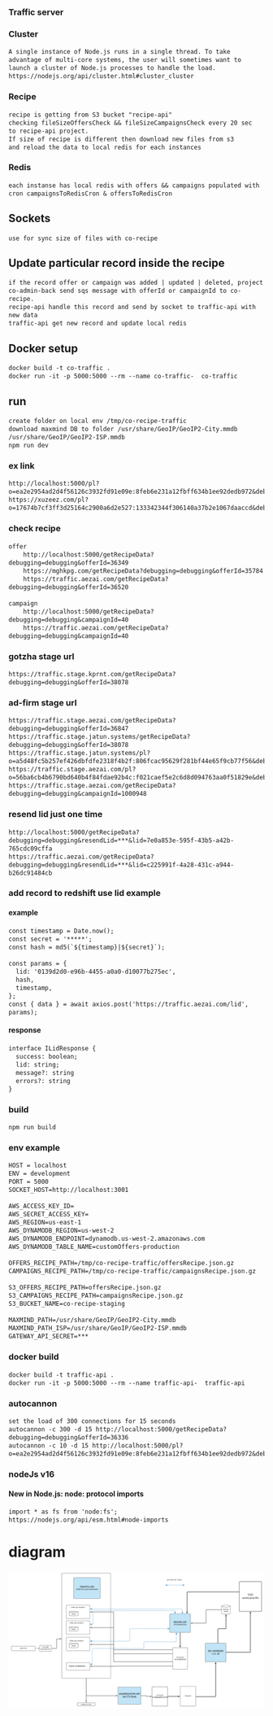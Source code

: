 ### Traffic server

### Cluster

    A single instance of Node.js runs in a single thread. To take advantage of multi-core systems, the user will sometimes want to launch a cluster of Node.js processes to handle the load.
    https://nodejs.org/api/cluster.html#cluster_cluster

### Recipe

    recipe is getting from S3 bucket "recipe-api"
    checking fileSizeOffersCheck && fileSizeCampaignsCheck every 20 sec 
    to recipe-api project. 
    If size of recipe is different then download new files from s3 
    and reload the data to local redis for each instances

### Redis

    each instanse has local redis with offers && campaigns populated with cron campaignsToRedisCron & offersToRedisCron

## Sockets

    use for sync size of files with co-recipe

## Update particular record inside the recipe

    if the record offer or campaign was added | updated | deleted, project co-admin-back send sqs message with offerId or campaignId to co-recipe.
    recipe-api handle this record and send by socket to traffic-api with new data
    traffic-api get new record and update local redis 

## Docker setup

	docker build -t co-traffic .
   	docker run -it -p 5000:5000 --rm --name co-traffic-  co-traffic

## run

    create folder on local env /tmp/co-recipe-traffic
    download maxmind DB to folder /usr/share/GeoIP/GeoIP2-City.mmdb /usr/share/GeoIP/GeoIP2-ISP.mmdb
    npm run dev

### ex link

    http://localhost:5000/pl?o=ea2e2954ad2d4f56126c3932fd91e09e:8feb6e231a12fbff634b1ee92dedb972&debugging=debugging
    https://xuzeez.com/pl?o=17674b7cf3ff3d25164c2900a6d2e527:133342344f306140a37b2e1067daaccd&debugging=debugging
    

### check recipe
    offer
        http://localhost:5000/getRecipeData?debugging=debugging&offerId=36349
        https://mghkpg.com/getRecipeData?debugging=debugging&offerId=35784
        https://traffic.aezai.com/getRecipeData?debugging=debugging&offerId=36520

    campaign
        http://localhost:5000/getRecipeData?debugging=debugging&campaignId=40
        https://traffic.aezai.com/getRecipeData?debugging=debugging&campaignId=40

### gotzha stage url
    https://traffic.stage.kprnt.com/getRecipeData?debugging=debugging&offerId=38078

### ad-firm stage url
    https://traffic.stage.aezai.com/getRecipeData?debugging=debugging&offerId=36847
    https://traffic.stage.jatun.systems/getRecipeData?debugging=debugging&offerId=38078
    https://traffic.stage.jatun.systems/pl?o=a5d48fc5b257ef426dbfdfe2318f4b2f:806fcac95629f281bf44e65f9cb77f56&debugging=debugging
    https://traffic.stage.aezai.com/pl?o=56ba6cb4b6790bd640b4f84fdae92b4c:f021caef5e2c6d8d094763aa0f51829e&debugging=debugging
    https://traffic.stage.aezai.com/getRecipeData?debugging=debugging&campaignId=1000948

### resend lid just one time

    http://localhost:5000/getRecipeData?debugging=debugging&resendLid=***&lid=7e0a853e-595f-43b5-a42b-765cdc09cffa
    https://traffic.aezai.com/getRecipeData?debugging=debugging&resendLid=***&lid=c225991f-4a28-431c-a944-b26dc91484cb

### add record to redshift use lid example
#### example    
```shell script
const timestamp = Date.now();
const secret = '*****';
const hash = md5(`${timestamp}|${secret}`);

const params = {
  lid: '0139d2d0-e96b-4455-a0a0-d10077b275ec',
  hash,
  timestamp,
};
const { data } = await axios.post('https://traffic.aezai.com/lid', params);
```
#### response
```shell script
interface ILidResponse {
  success: boolean;
  lid: string;
  message?: string
  errors?: string
}

```

### build

    npm run build

### env example
```dotenv
HOST = localhost
ENV = development
PORT = 5000
SOCKET_HOST=http://localhost:3001

AWS_ACCESS_KEY_ID=
AWS_SECRET_ACCESS_KEY=
AWS_REGION=us-east-1
AWS_DYNAMODB_REGION=us-west-2
AWS_DYNAMODB_ENDPOINT=dynamodb.us-west-2.amazonaws.com
AWS_DYNAMODB_TABLE_NAME=customOffers-production

OFFERS_RECIPE_PATH=/tmp/co-recipe-traffic/offersRecipe.json.gz
CAMPAIGNS_RECIPE_PATH=/tmp/co-recipe-traffic/campaignsRecipe.json.gz

S3_OFFERS_RECIPE_PATH=offersRecipe.json.gz
S3_CAMPAIGNS_RECIPE_PATH=campaignsRecipe.json.gz
S3_BUCKET_NAME=co-recipe-staging

MAXMIND_PATH=/usr/share/GeoIP/GeoIP2-City.mmdb
MAXMIND_PATH_ISP=/usr/share/GeoIP/GeoIP2-ISP.mmdb
GATEWAY_API_SECRET=***
```

### docker build

	docker build -t traffic-api .
   	docker run -it -p 5000:5000 --rm --name traffic-api-  traffic-api

### autocannon
    set the load of 300 connections for 15 seconds
    autocannon -c 300 -d 15 http://localhost:5000/getRecipeData?debugging=debugging&offerId=36336
    autocannon -c 10 -d 15 http://localhost:5000/pl?o=ea2e2954ad2d4f56126c3932fd91e09e:8feb6e231a12fbff634b1ee92dedb972&debugging=debugging

### nodeJs v16
#### New in Node.js: node: protocol imports

    import * as fs from 'node:fs';
    https://nodejs.org/api/esm.html#node-imports

# diagram

![](diagram-co-traffic.png)
 